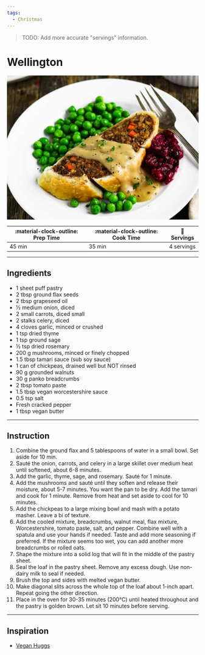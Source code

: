 ```yaml
---
tags:
  - Christmas
---
```


> TODO: Add more accurate "servings" information.

# Wellington

![image](image.jpg)

| :material-clock-outline: Prep Time | :material-clock-outline: Cook Time | :fork_and_knife: Servings |
|------------------------------------|------------------------------------|---------------------------|
| 45 min                             | 35 min                             | 4 servings                |

---

## Ingredients

- 1 sheet puff pastry
- 2 tbsp ground flax seeds
- 2 tbsp grapeseed oil
- ½ medium onion, diced
- 2 small carrots, diced small
- 2 stalks celery, diced
- 4 cloves garlic, minced or crushed
- 1 tsp dried thyme
- 1 tsp ground sage
- ½ tsp dried rosemary
- 200 g mushrooms, minced or finely chopped
- 1.5 tbsp tamari sauce (sub soy sauce)
- 1 can of chickpeas, drained well but NOT rinsed
- 90 g grounded walnuts
- 30 g panko breadcrumbs
- 2 tbsp tomato paste
- 1.5 tbsp vegan worcestershire sauce
- 0.5 tsp salt
- Fresh cracked pepper
- 1 tbsp vegan butter

---

## Instruction

1. Combine the ground flax and 5 tablespoons of water in a small bowl. Set aside for 10 min.
2. Sauté the onion, carrots, and celery in a large skillet over medium heat until softened, about 6-8 minutes.
3. Add the garlic, thyme, sage, and rosemary. Sauté for 1 minute.
4. Add the mushrooms and sauté until they soften and release their moisture, about 5-7 minutes. You want the pan to be dry. Add the tamari and cook for 1 minute. Remove from heat and set aside to cool for 10 minutes.
5. Add the chickpeas to a large mixing bowl and mash with a potato masher. Leave a bi of texture.
6. Add the cooled mixture, breadcrumbs, walnut meal, flax mixture, Worcestershire, tomato paste, salt, and pepper. Combine well with a spatula and use your hands if needed. Taste and add more seasoning if preferred. If the mixture seems too wet, you can add another more breadcrumbs or rolled oats.
7. Shape the mixture into a solid log that will fit in the middle of the pastry sheet.
8. Seal the loaf in the pastry sheet. Remove any excess dough. Use non-dairy milk to seal if needed.
9. Brush the top and sides with melted vegan butter.
10. Make diagonal slits across the whole top of the loaf about 1-inch apart. Repeat going the other direction.
11. Place in the oven for 30-35 minutes (200°C) until heated throughout and the pastry is golden brown. Let sit 10 minutes before serving.

---

## Inspiration
* [Vegan Huggs](https://veganhuggs.com/vegan-wellington/)
